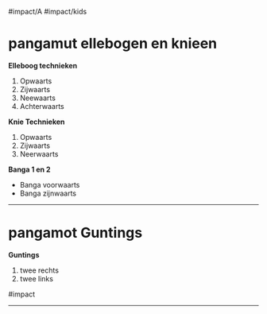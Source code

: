   #impact/A #impact/kids 
# pangamut ellebogen en knieen
**Elleboog technieken**
1) Opwaarts
2) Zijwaarts
3) Neewaarts
4) Achterwaarts

**Knie Technieken**
1) Opwaarts
2) Zijwaarts
3) Neerwaarts

**Banga 1 en 2**
- Banga voorwaarts
- Banga zijnwaarts

---

  
# pangamot Guntings
**Guntings**
1) twee rechts
2) twee links

#impact 

---